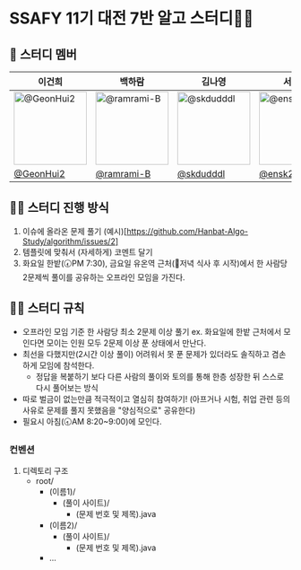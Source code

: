 # SSAFY 11기 대전 7반 알고 스터디✍🏻
## 👥 스터디 멤버

| 이건희             | 백하람               | 김나영               | 서두나                  | 이지수                                   |                                                                                                   
| ----------------- | -------------------- | ------------------- | ----------------------- | --------------------------------------- | 
| <img src="https://avatars.githubusercontent.com/u/92250144?v=4" alt='@GeonHui2' width="130" height="130"> | <img src="https://avatars.githubusercontent.com/u/74824057?v=4" alt='@ramrami-B' width="130" height="130"> | <img src="https://avatars.githubusercontent.com/u/96613100?v=4" alt='@skdudddl' width="130" height="130"> | <img src="https://avatars.githubusercontent.com/u/70767115?v=4" alt='@ensk26' width="130" height="130"> | <img src="https://avatars.githubusercontent.com/u/39691728?v=4" alt='@jisooolee' width="130" height="130"> | 
| [@GeonHui2](https://github.com/GeonHui2) | [@ramrami-B](https://github.com/ramrami-B) | [@skdudddl](https://github.com/skdudddl) | [@ensk26](https://github.com/ensk26) | [@jisooolee](https://github.com/jisooolee)   

## 💪🏻 스터디 진행 방식
1. 이슈에 올라온 문제 풀기 (예시)[https://github.com/Hanbat-Algo-Study/algorithm/issues/2]
2. 템플릿에 맞춰서 (자세하게) 코멘트 달기
3. 화요일 한밭(🕢PM 7:30), 금요일 유온역 근처(🚌저녁 식사 후 시작)에서 한 사람당 2문제씩 풀이를 공유하는 오프라인 모임을 가진다.

## 🤙🏻 스터디 규칙
- 오프라인 모임 기준 한 사람당 최소 2문제 이상 풀기 ex. 화요일에 한밭 근처에서 모인다면 모이는 인원 모두 2문제 이상 푼 상태에서 만난다.
- 최선을 다했지만(2시간 이상 풀이) 어려워서 못 푼 문제가 있더라도 솔직하고 겸손하게 모임에 참석한다.
  - 정답을 복붙하기 보다 다른 사람의 풀이와 토의를 통해 한층 성장한 뒤 스스로 다시 풀어보는 방식
- 따로 벌금이 없는만큼 적극적이고 열심히 참여하기! (아프거나 시험, 취업 관련 등의 사유로 문제를 풀지 못했음을 "양심적으로" 공유한다)
- 필요시 아침(🕣AM 8:20~9:00)에 모인다.
  
### 컨벤션
1. 디렉토리 구조
   - root/
      - (이름1)/
          - (풀이 사이트)/
            - (문제 번호 및 제목).java
      - (이름2)/
          - (풀이 사이트)/
            - (문제 번호 및 제목).java
      - ...
